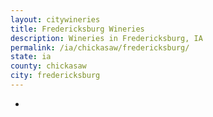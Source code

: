 ```yaml
---
layout: citywineries
title: Fredericksburg Wineries
description: Wineries in Fredericksburg, IA
permalink: /ia/chickasaw/fredericksburg/
state: ia
county: chickasaw
city: fredericksburg
---
```

-
